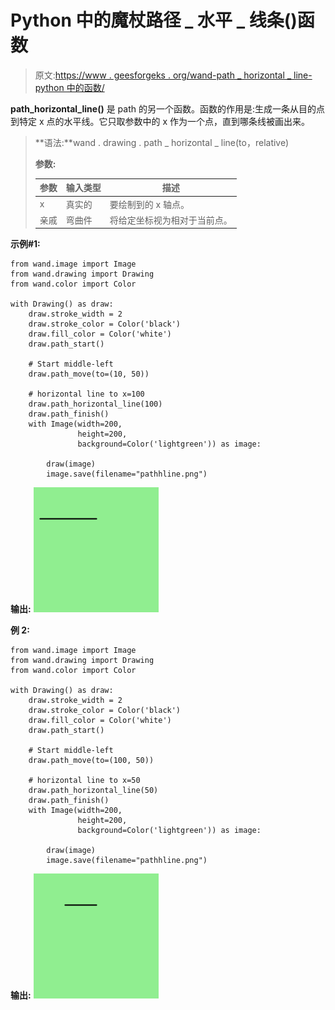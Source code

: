 # Python 中的魔杖路径 _ 水平 _ 线条()函数

> 原文:[https://www . geesforgeks . org/wand-path _ horizontal _ line-python 中的函数/](https://www.geeksforgeeks.org/wand-path_horizontal_line-function-in-python/)

**path_horizontal_line()** 是 path 的另一个函数。函数的作用是:生成一条从目的点到特定 x 点的水平线。它只取参数中的 x 作为一个点，直到哪条线被画出来。

> **语法:**wand . drawing . path _ horizontal _ line(to，relative)
> 
> **参数:**
> 
> | 参数 | 输入类型 | 描述 |
> | --- | --- | --- |
> | x | 真实的 | 要绘制到的 x 轴点。 |
> | 亲戚 | 弯曲件 | 将给定坐标视为相对于当前点。 |

**示例#1:**

```
from wand.image import Image
from wand.drawing import Drawing
from wand.color import Color

with Drawing() as draw:
    draw.stroke_width = 2
    draw.stroke_color = Color('black')
    draw.fill_color = Color('white')
    draw.path_start()

    # Start middle-left
    draw.path_move(to=(10, 50))

    # horizontal line to x=100
    draw.path_horizontal_line(100)
    draw.path_finish()
    with Image(width=200,
               height=200,
               background=Color('lightgreen')) as image:

        draw(image)
        image.save(filename="pathhline.png")
```

**输出:**
![](img/e797f8949a348162a6115bdb47a423f6.png)

**例 2:**

```
from wand.image import Image
from wand.drawing import Drawing
from wand.color import Color

with Drawing() as draw:
    draw.stroke_width = 2
    draw.stroke_color = Color('black')
    draw.fill_color = Color('white')
    draw.path_start()

    # Start middle-left
    draw.path_move(to=(100, 50))

    # horizontal line to x=50
    draw.path_horizontal_line(50)
    draw.path_finish()
    with Image(width=200, 
               height=200,
               background=Color('lightgreen')) as image:

        draw(image)
        image.save(filename="pathhline.png")
```

**输出:**
![](img/a9450b725558dcb47b1ef4a8ecf3bcb6.png)